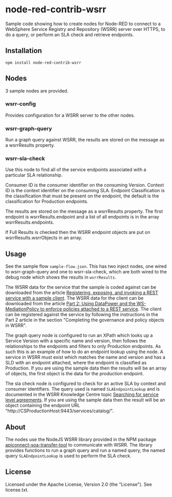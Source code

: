 node-red-contrib-wsrr
=========

Sample code showing how to create nodes for Node-RED to connect to a WebSphere Service Registry and Repository (WSRR) server over HTTPS, to do a query, or perform an SLA check and retrieve endpoints.

## Installation

	npm install node-red-contrib-wsrr

## Nodes

3 sample nodes are provided.

### wsrr-config

Provides configuration for a WSRR server to the other nodes.

### wsrr-graph-query

Run a graph query against WSRR, the results are stored on the message as a wsrrResults property.

### wsrr-sla-check

Use this node to find all of the service endpoints associated with a particular SLA relationship.

Consumer ID is the consumer identifier on the consuming Version. Context ID is the context identifier on the consuming SLA. Endpoint Classification is the classification that must be present on the endpoint, the default is the classification for Production endpoints.

The results are stored on the message as a wsrrResults property. The first endpoint is wsrrResults.endpoint and a list of all endpoints is in the array wsrrResults.endpoints.

If Full Results is checked then the WSRR endpoint objects are put on wsrrResults.wsrrObjects in an array.

## Usage

See the sample flow `sample-flow.json`. This has two inject nodes, one wired to wsrr-graph-query and one to wsrr-sla-check, which are both wired to the debug node which shows the results in `wsrrResults`.

The WSRR data for the service that the sample is coded against can be downloaded from the article [Registering, exposing, and invoking a REST service with a sample client](https://www.ibm.com/developerworks/websphere/library/techarticles/1311_seager/1311_seager.html). The WSRR data for the client can be downloaded from the article [Part 2: Using DataPower and the WS-MediationPolicy to enforce policies attached to a REST service](https://www.ibm.com/developerworks/websphere/library/techarticles/1407_seager/1407_seager.html). The client can be registered against the service by following the instructions in the Part 2 article in the section "Completing the governance and policy objects in WSRR".

The graph query node is configured to run an XPath which looks up a Service Version with a specific name and version, then follows the relationships to the endpoints and filters to only Production endpoints. As such this is an example of how to do an endpoint lookup using the node. A service in WSRR must exist which matches the name and version and has a SLD with an endpoint attached, where the endpoint is classified as Production. If you are using the sample data then the results will be an array of objects, the first object is the data for the production endpoint.

The sla check node is configured to check for an active SLA by context and consumer identifiers. The query used is named `SLAEndpointLookup` and is documented in the WSRR Knowledge Centre topic [Searching for service level agreements](https://www.ibm.com/support/knowledgecenter/en/SSWLGF_8.5.6/com.ibm.sr.doc/rwsr_smp_service_level_agreement_search.html). If you are using the sample data then the result will be an object containing the endpoint URL "http://CSProductionHost:9443/services/catalog/".


## About

The nodes use the NodeJS WSRR library provided in the NPM package [apiconnect-soa-transfer-tool](https://www.npmjs.com/package/apiconnect-soa-transfer-tool) to communicate with WSRR. The library provides functions to run a graph query and run a named query, the named query `SLAEndpointLookup` is used to perform the SLA check. 


## License

Licensed under the Apache License, Version 2.0 (the "License"). See license.txt.
